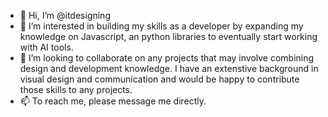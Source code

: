 - 👋 Hi, I’m @itdesigning
- 👀 I’m interested in building my skills as a developer by expanding my knowledge on Javascript, an python libraries to eventually start working with AI tools.
- 💞️ I’m looking to collaborate on any projects that may involve combining design and development knowledge. I have an extenstive background in visual design and communication and would be happy to contribute those skills to any projects.
- 📫 To reach me, please message me directly.

<!---
itdesigning/itdesigning is a ✨ special ✨ repository because its `README.md` (this file) appears on your GitHub profile.
You can click the Preview link to take a look at your changes.
--->
